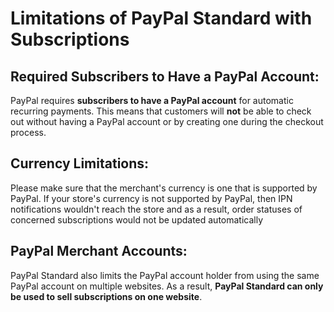 # Limitations of PayPal Standard with Subscriptions

## Required Subscribers to Have a PayPal Account:

PayPal requires **subscribers to have a PayPal account** for automatic recurring payments. This means that customers will **not** be able to check out without having a PayPal account or by creating one during the checkout process.

## Currency Limitations:

Please make sure that the merchant's currency is one that is supported by PayPal. If your store's currency is not supported by PayPal, then IPN notifications wouldn't reach the store and as a result, order statuses of concerned subscriptions would not be updated automatically

## PayPal Merchant Accounts:

PayPal Standard also limits the PayPal account holder from using the same PayPal account on multiple websites. As a result, **PayPal Standard can only be used to sell subscriptions on one website**.

